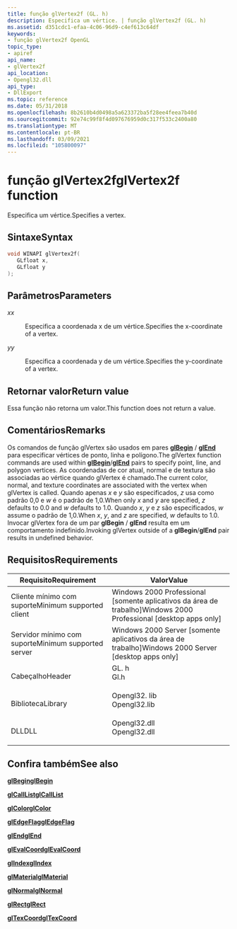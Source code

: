 ```yaml
---
title: função glVertex2f (GL. h)
description: Especifica um vértice. | função glVertex2f (GL. h)
ms.assetid: d351cdc1-efaa-4c06-96d9-c4ef613c64df
keywords:
- função glVertex2f OpenGL
topic_type:
- apiref
api_name:
- glVertex2f
api_location:
- Opengl32.dll
api_type:
- DllExport
ms.topic: reference
ms.date: 05/31/2018
ms.openlocfilehash: 8b2610b4d0498a5a623372ba5f28ee4feea7b40d
ms.sourcegitcommit: 92e74c99f8f4d097676959d0c317f533c2400a80
ms.translationtype: MT
ms.contentlocale: pt-BR
ms.lasthandoff: 03/09/2021
ms.locfileid: "105800097"
---
```

# <a name="glvertex2f-function"></a><span data-ttu-id="3f4e2-105">função glVertex2f</span><span class="sxs-lookup"><span data-stu-id="3f4e2-105">glVertex2f function</span></span>

<span data-ttu-id="3f4e2-106">Especifica um vértice.</span><span class="sxs-lookup"><span data-stu-id="3f4e2-106">Specifies a vertex.</span></span>

## <a name="syntax"></a><span data-ttu-id="3f4e2-107">Sintaxe</span><span class="sxs-lookup"><span data-stu-id="3f4e2-107">Syntax</span></span>


```C++
void WINAPI glVertex2f(
   GLfloat x,
   GLfloat y
);
```



## <a name="parameters"></a><span data-ttu-id="3f4e2-108">Parâmetros</span><span class="sxs-lookup"><span data-stu-id="3f4e2-108">Parameters</span></span>

<dl> <dt>

<span data-ttu-id="3f4e2-109">*x*</span><span class="sxs-lookup"><span data-stu-id="3f4e2-109">*x*</span></span> 
</dt> <dd>

<span data-ttu-id="3f4e2-110">Especifica a coordenada x de um vértice.</span><span class="sxs-lookup"><span data-stu-id="3f4e2-110">Specifies the x-coordinate of a vertex.</span></span>

</dd> <dt>

<span data-ttu-id="3f4e2-111">*y*</span><span class="sxs-lookup"><span data-stu-id="3f4e2-111">*y*</span></span> 
</dt> <dd>

<span data-ttu-id="3f4e2-112">Especifica a coordenada y de um vértice.</span><span class="sxs-lookup"><span data-stu-id="3f4e2-112">Specifies the y-coordinate of a vertex.</span></span>

</dd> </dl>

## <a name="return-value"></a><span data-ttu-id="3f4e2-113">Retornar valor</span><span class="sxs-lookup"><span data-stu-id="3f4e2-113">Return value</span></span>

<span data-ttu-id="3f4e2-114">Essa função não retorna um valor.</span><span class="sxs-lookup"><span data-stu-id="3f4e2-114">This function does not return a value.</span></span>

## <a name="remarks"></a><span data-ttu-id="3f4e2-115">Comentários</span><span class="sxs-lookup"><span data-stu-id="3f4e2-115">Remarks</span></span>

<span data-ttu-id="3f4e2-116">Os comandos de função glVertex são usados em pares [**glBegin**](glbegin.md) / [**glEnd**](glend.md) para especificar vértices de ponto, linha e polígono.</span><span class="sxs-lookup"><span data-stu-id="3f4e2-116">The glVertex function commands are used within [**glBegin**](glbegin.md)/[**glEnd**](glend.md) pairs to specify point, line, and polygon vertices.</span></span> <span data-ttu-id="3f4e2-117">As coordenadas de cor atual, normal e de textura são associadas ao vértice quando glVertex é chamado.</span><span class="sxs-lookup"><span data-stu-id="3f4e2-117">The current color, normal, and texture coordinates are associated with the vertex when glVertex is called.</span></span> <span data-ttu-id="3f4e2-118">Quando apenas *x* e *y* são especificados, *z* usa como padrão 0,0 e *w* é o padrão de 1,0.</span><span class="sxs-lookup"><span data-stu-id="3f4e2-118">When only *x* and *y* are specified, *z* defaults to 0.0 and *w* defaults to 1.0.</span></span> <span data-ttu-id="3f4e2-119">Quando *x*, *y* e *z* são especificados, *w* assume o padrão de 1,0.</span><span class="sxs-lookup"><span data-stu-id="3f4e2-119">When *x*, *y*, and *z* are specified, *w* defaults to 1.0.</span></span> <span data-ttu-id="3f4e2-120">Invocar glVertex fora de um par **glBegin** / **glEnd** resulta em um comportamento indefinido.</span><span class="sxs-lookup"><span data-stu-id="3f4e2-120">Invoking glVertex outside of a **glBegin**/**glEnd** pair results in undefined behavior.</span></span>

## <a name="requirements"></a><span data-ttu-id="3f4e2-121">Requisitos</span><span class="sxs-lookup"><span data-stu-id="3f4e2-121">Requirements</span></span>



| <span data-ttu-id="3f4e2-122">Requisito</span><span class="sxs-lookup"><span data-stu-id="3f4e2-122">Requirement</span></span> | <span data-ttu-id="3f4e2-123">Valor</span><span class="sxs-lookup"><span data-stu-id="3f4e2-123">Value</span></span> |
|-------------------------------------|-----------------------------------------------------------------------------------------|
| <span data-ttu-id="3f4e2-124">Cliente mínimo com suporte</span><span class="sxs-lookup"><span data-stu-id="3f4e2-124">Minimum supported client</span></span><br/> | <span data-ttu-id="3f4e2-125">Windows 2000 Professional \[somente aplicativos da área de trabalho\]</span><span class="sxs-lookup"><span data-stu-id="3f4e2-125">Windows 2000 Professional \[desktop apps only\]</span></span><br/>                              |
| <span data-ttu-id="3f4e2-126">Servidor mínimo com suporte</span><span class="sxs-lookup"><span data-stu-id="3f4e2-126">Minimum supported server</span></span><br/> | <span data-ttu-id="3f4e2-127">Windows 2000 Server \[somente aplicativos da área de trabalho\]</span><span class="sxs-lookup"><span data-stu-id="3f4e2-127">Windows 2000 Server \[desktop apps only\]</span></span><br/>                                    |
| <span data-ttu-id="3f4e2-128">Cabeçalho</span><span class="sxs-lookup"><span data-stu-id="3f4e2-128">Header</span></span><br/>                   | <dl> <span data-ttu-id="3f4e2-129"><dt>GL. h</dt></span><span class="sxs-lookup"><span data-stu-id="3f4e2-129"><dt>Gl.h</dt></span></span> </dl>         |
| <span data-ttu-id="3f4e2-130">Biblioteca</span><span class="sxs-lookup"><span data-stu-id="3f4e2-130">Library</span></span><br/>                  | <dl> <span data-ttu-id="3f4e2-131"><dt>Opengl32. lib</dt></span><span class="sxs-lookup"><span data-stu-id="3f4e2-131"><dt>Opengl32.lib</dt></span></span> </dl> |
| <span data-ttu-id="3f4e2-132">DLL</span><span class="sxs-lookup"><span data-stu-id="3f4e2-132">DLL</span></span><br/>                      | <dl> <span data-ttu-id="3f4e2-133"><dt>Opengl32.dll</dt></span><span class="sxs-lookup"><span data-stu-id="3f4e2-133"><dt>Opengl32.dll</dt></span></span> </dl> |



## <a name="see-also"></a><span data-ttu-id="3f4e2-134">Confira também</span><span class="sxs-lookup"><span data-stu-id="3f4e2-134">See also</span></span>

<dl> <dt>

[<span data-ttu-id="3f4e2-135">**glBegin**</span><span class="sxs-lookup"><span data-stu-id="3f4e2-135">**glBegin**</span></span>](glbegin.md)
</dt> <dt>

[<span data-ttu-id="3f4e2-136">**glCallList**</span><span class="sxs-lookup"><span data-stu-id="3f4e2-136">**glCallList**</span></span>](glcalllist.md)
</dt> <dt>

[<span data-ttu-id="3f4e2-137">**glColor**</span><span class="sxs-lookup"><span data-stu-id="3f4e2-137">**glColor**</span></span>](glcolor-functions.md)
</dt> <dt>

[<span data-ttu-id="3f4e2-138">**glEdgeFlag**</span><span class="sxs-lookup"><span data-stu-id="3f4e2-138">**glEdgeFlag**</span></span>](gledgeflag-functions.md)
</dt> <dt>

[<span data-ttu-id="3f4e2-139">**glEnd**</span><span class="sxs-lookup"><span data-stu-id="3f4e2-139">**glEnd**</span></span>](glend.md)
</dt> <dt>

[<span data-ttu-id="3f4e2-140">**glEvalCoord**</span><span class="sxs-lookup"><span data-stu-id="3f4e2-140">**glEvalCoord**</span></span>](glevalcoord-functions.md)
</dt> <dt>

[<span data-ttu-id="3f4e2-141">**glIndex**</span><span class="sxs-lookup"><span data-stu-id="3f4e2-141">**glIndex**</span></span>](glindex-functions.md)
</dt> <dt>

[<span data-ttu-id="3f4e2-142">**glMaterial**</span><span class="sxs-lookup"><span data-stu-id="3f4e2-142">**glMaterial**</span></span>](glmaterial-functions.md)
</dt> <dt>

[<span data-ttu-id="3f4e2-143">**glNormal**</span><span class="sxs-lookup"><span data-stu-id="3f4e2-143">**glNormal**</span></span>](glnormal-functions.md)
</dt> <dt>

[<span data-ttu-id="3f4e2-144">**glRect**</span><span class="sxs-lookup"><span data-stu-id="3f4e2-144">**glRect**</span></span>](glrect-functions.md)
</dt> <dt>

[<span data-ttu-id="3f4e2-145">**glTexCoord**</span><span class="sxs-lookup"><span data-stu-id="3f4e2-145">**glTexCoord**</span></span>](gltexcoord-functions.md)
</dt> </dl>

 

 





